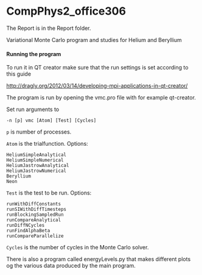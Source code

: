 # CompPhys2_office306


The Report is in the Report folder.

Variational Monte Carlo program and studies for Helium and Beryllium

#### Running the program

To run it in QT creator make sure that the run settings is set according to this guide

http://dragly.org/2012/03/14/developing-mpi-applications-in-qt-creator/


The program is run by opening the vmc.pro file with for example qt-creator.

Set run arguments to
```
-n [p] vmc [Atom] [Test] [Cycles]
```

`p` is number of processes.

`Atom` is the trialfunction. Options:
```
HeliumSimpleAnalytical   
HeliumSimpleNumerical    
HeliumJastrowAnalytical
HeliumJastrowNumerical  
Beryllium
Neon
```

`Test` is the test to be run. Options:
```
runWithDiffConstants
runSIWithDiffTimesteps
runBlockingSampledRun
runCompareAnalytical
runDiffNCycles
runFindAlphaBeta
runCompareParallelize
```

`Cycles` is the number of cycles in the Monte Carlo solver.

There is also a program called energyLevels.py that makes different plots og the various data produced by the main program.



























